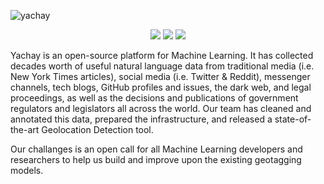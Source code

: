 ![yachay](https://github.com/Yachay-AI/.github/blob/main/yachay.gif)

<p align="center">
<a href="https://twitter.com/YachayAi"><img src="https://img.shields.io/badge/Follow%20us-%40YachayAi-grey?style=plastic&logo=twitter"></img></a>
<a href="https://www.reddit.com/user/yachay_ai"><img src="https://img.shields.io/badge/Follow%20us-u%2Fyachay__ai-grey?style=plastic&logo=reddit"></img></a>
<a href="https://discord.gg/msWFtcfmwe"><img src="https://img.shields.io/badge/Follow%20us-u%2Fyachay__ai-grey?style=plastic&logo=discord"></img></a>
</p> 

Yachay is an open-source platform for Machine Learning. It has collected decades worth of useful natural language data from traditional media (i.e. New York Times articles), social media (i.e. Twitter & Reddit), messenger channels, tech blogs, GitHub profiles and issues, the dark web, and legal proceedings, as well as the decisions and publications of government regulators and legislators all across the world. Our team has cleaned and annotated this data, prepared the infrastructure, and released a state-of-the-art Geolocation Detection tool. 

Our challanges is an open call for all Machine Learning developers and researchers to help us build and improve upon the existing geotagging models.
